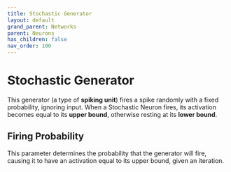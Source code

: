 ```yaml
---
title: Stochastic Generator
layout: default
grand_parent: Networks
parent: Neurons
has_children: false
nav_order: 100
---
```


# Stochastic Generator

This generator (a type of **spiking unit**) fires a spike randomly with a fixed probability, ignoring input. When a Stochastic Neuron fires, its activation becomes equal to its **upper bound**, otherwise resting at its **lower bound**.

## Firing Probability

This parameter determines the probability that the generator will fire, causing it to have an activation equal to its upper bound, given an iteration.